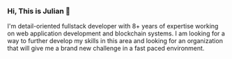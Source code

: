 ### Hi, This is Julian 👋

I'm detail-oriented fullstack developer with 8+ years of expertise working on web application development and blockchain systems.
I am looking for a way to further develop my skills in this area and looking for an organization that will give me a brand new challenge in a fast paced environment.

<!--
**julianstore/julianstore** is a ✨ _special_ ✨ repository because its `README.md` (this file) appears on your GitHub profile.

Here are some ideas to get you started:

- 🔭 I’m currently working on ...
- 🌱 I’m currently learning ...
- 👯 I’m looking to collaborate on ...
- 🤔 I’m looking for help with ...
- 💬 Ask me about ...
- 📫 How to reach me: ...
- 😄 Pronouns: ...
- ⚡ Fun fact: ...
-->
